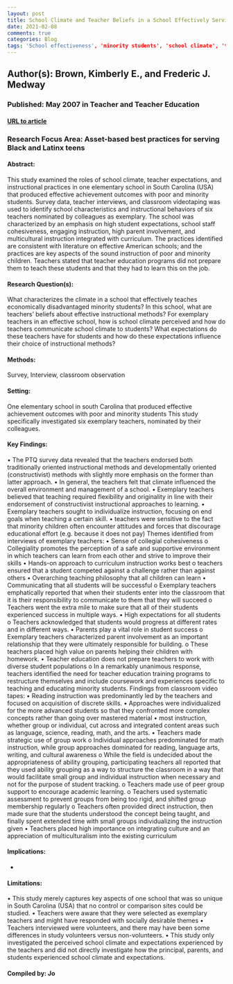 ```yaml
---
layout: post
title: School Climate and Teacher Beliefs in a School Effectively Serving Poor South Carolina (USA) African-American Students- A Case Study.
date: 2021-02-08
comments: true
categories: Blog
tags: 'School effectiveness', 'minority students', 'school climate', 'teacher expectations', 'diverse student populations', 'exemplary teachers', 'group instruction', 'ability groups', 'inequality'
---
```


## Author(s): Brown, Kimberly E., and Frederic J. Medway

### Published: May 2007 in Teacher and Teacher Education

#### [URL to article](https://pdf.sciencedirectassets.com/271838/1-s2.0-S0742051X07X01355/1-s2.0-S0742051X06001697/main.pdf?X-Amz-Security-Token=IQoJb3JpZ2luX2VjEIf%2F%2F%2F%2F%2F%2F%2F%2F%2F%2FwEaCXVzLWVhc3QtMSJHMEUCIAmiOnyAYhp6M4SKWUeWgcTzOlYhUOulM82L1SvI7f%2FMAiEA3bKlzvoeN45e4fq02tyFyeLCJVhpo6L7hGDXboYoRRQqvQMIgP%2F%2F%2F%2F%2F%2F%2F%2F%2F%2FARADGgwwNTkwMDM1NDY4NjUiDAB0g1m0BQUyicbWAyqRA31sxtUKyNGgHpVNB6HYSeMwhM6soJt35Lkc%2FlPZWblK%2FERv2CeTaCGg18mPLus4xygaB69NRp4EbXWbjbVrIWjX%2BO0pDZP3zKBQNC0u%2BqFqyhVd645HlOWsOkLVHVItSqA3qKL3Kg1e5ORDqSr6aMwYaw1emiqCKGFZbabzbgK1aZ535IwFe6x9S1JQHBMbP2SSeMd%2F3ssj%2BmFRdf5yKDRQGeWe7ap%2FlfS9pL7fSHFz562GI3t5CcuXUScJmFKAUd58RUeun9vkK2pa%2BY%2FXTlVoqKbf1ilBUcAIC%2BGqt97ASYux1Jp%2F9E%2FrfII%2FI23z%2FbXMvrc3YhHkg23%2FbDcf3qPn%2FklBZCHxJ9fObIm%2BOtIfZUeAfFkIz5VZw%2Bnd%2B%2Bm9CLO64YxEmtTeal2A6M%2BRvAGFtjHwOE2MPj0zISsjVm1fZ7vClXB2OQbsI3SlHEYTeTh5Erb%2BtalryzTZ2xSb2DISIIbaY8VObGJuRqar5N1je%2FvHKQ2c3lBvPjASNhIA7VnNcDJWkdrjCY4tvCqPpv6DMI2Bh4EGOusBeP2kpIozLQIzWHHMKKjrDrvgqzNjE%2F%2FOCydXes7Z59xzDgHQoc2hIecCrdKz8kDLYIq%2BsAxe%2Fx67YMbjxXwPePxh0lW14dB1RmgFXNWGwC5vAwpbzJfrAQfhBBq2ceFroKdpk2Z5DU2p%2Fqe0TGF4IcTVERorm2dW5H5BwZwjRiKguMK%2FAE3vypzoI%2BSEp3wMLpWjPxbsgARe2Zi4fBQMVy7P54ytPPrgeraXAuY%2FPnJOzjko7fEG50saRFK0LP72Kgx7Z%2FxDx3RJONTMoULtfp3GaS7yMALk%2B3SKct9VRCzWG6slcItX%2BGoQhA%3D%3D&X-Amz-Algorithm=AWS4-HMAC-SHA256&X-Amz-Date=20210209T000617Z&X-Amz-SignedHeaders=host&X-Amz-Expires=300&X-Amz-Credential=ASIAQ3PHCVTYXHIAOF6D%2F20210209%2Fus-east-1%2Fs3%2Faws4_request&X-Amz-Signature=91ffefb48431deec71c6ed17574976edf2f34c0d6b588043b61ddb8cd8f24ea5&hash=1219ba225634d0ac3181f034fe23899c4bc216ffb463401043cb0d6b902c298d&host=68042c943591013ac2b2430a89b270f6af2c76d8dfd086a07176afe7c76c2c61&pii=S0742051X06001697&tid=spdf-a9a478e1-2410-4d7e-a969-8af3d58647c2&sid=bf66580e5fb46548647b0bc-b399b976cc77gxrqa&type=client)

### Research Focus Area: Asset-based best practices for serving Black and Latinx teens

#### Abstract:
This study examined the roles of school climate, teacher expectations, and instructional practices in one elementary school in South Carolina (USA) that produced effective achievement outcomes with poor and minority students. Survey data, teacher interviews, and classroom videotaping was used to identify school characteristics and instructional behaviors of six teachers nominated by colleagues as exemplary. The school was characterized by an emphasis on high student expectations, school staff cohesiveness, engaging instruction, high parent involvement, and multicultural instruction integrated with curriculum. The practices identified are consistent with literature on effective American schools; and the practices are key aspects of the sound instruction of poor and minority children. Teachers stated that teacher education programs did not prepare them to teach these students and that they had to learn this on the job.


#### Research Question(s):
What characterizes the climate in a school that effectively teaches economically disadvantaged minority students? In this school, what are teachers’ beliefs about effective instructional methods?  For exemplary teachers in an effective school, how is school climate perceived and how do teachers communicate school climate to students? What expectations do these teachers have for students and how do these expectations influence their choice of instructional methods?


#### Methods:
Survey, Interview, classroom observation


#### Setting:
One elementary school in south Carolina that produced effective achievement outcomes with poor and minority students  This study specifically investigated six exemplary teachers, nominated by their colleagues.


#### Key Findings:
• The PTQ survey data revealed that the teachers endorsed both traditionally oriented instructional methods and developmentally oriented (constructivist) methods with slightly more emphasis on the former than latter approach. • In general, the teachers felt that climate influenced the overall environment and management of a school. • Exemplary teachers believed that teaching required flexibility and originality in line with their endorsement of constructivist instructional approaches to learning. • Exemplary teachers sought to individualize instruction, focusing on end goals when teaching a certain skill. • teachers were sensitive to the fact that minority children often encounter attitudes and forces that discourage educational effort (e.g. because it does not pay) Themes identified from interviews of exemplary teachers: • Sense of collegial cohesiveness o Collegiality promotes the perception of a safe and supportive environment in which teachers can learn from each other and strive to improve their skills • Hands-on approach to curriculum instruction works best o teachers ensured that a student competed against a challenge rather than against others • Overarching teaching philosophy that all children can learn • Communicating that all students will be successful o Exemplary teachers emphatically reported that when their students enter into the classroom that it is their responsibility to communicate to them that they will succeed o Teachers went the extra mile to make sure that all of their students experienced success in multiple ways. • High expectations for all students o Teachers acknowledged that students would progress at different rates and in different ways. • Parents play a vital role in student success o Exemplary teachers characterized parent involvement as an important relationship that they were ultimately responsible for building. o These teachers placed high value on parents helping their children with homework. • Teacher education does not prepare teachers to work with diverse student populations o In a remarkably unanimous response, teachers identified the need for teacher education training programs to restructure themselves and include coursework and experiences specific to teaching and educating minority students.  Findings from classroom video tapes: • Reading instruction was predominantly led by the teachers and focused on acquisition of discrete skills. • Approaches were individualized for the more advanced students so that they confronted more complex concepts rather than going over mastered material • most instruction, whether group or individual, cut across and integrated content areas such as language, science, reading, math, and the arts. • Teachers made strategic use of group work o Individual approaches predominated for math instruction, while group approaches dominated for reading, language arts, writing, and cultural awareness o While the field is undecided about the appropriateness of ability grouping, participating teachers all reported that they used ability grouping as a way to structure the classroom in a way that would facilitate small group and individual instruction when necessary and not for the purpose of student tracking. o Teachers made use of peer group support to encourage academic learning. o Teachers used systematic assessment to prevent groups from being too rigid, and shifted group membership regularly o Teachers often provided direct instruction, then made sure that the students understood the concept being taught, and finally spent extended time with small groups individualizing the instruction given • Teachers placed high importance on integrating culture and an appreciation of multiculturalism into the existing curriculum 


#### Implications:
-


#### Limitations:
• This study merely captures key aspects of one school that was so unique in South Carolina (USA) that no control or comparison sites could be studied. • Teachers were aware that they were selected as exemplary teachers and might have responded with socially desirable themes • Teachers interviewed were volunteers, and there may have been some differences in study volunteers versus non-volunteers.  • This study only investigated the perceived school climate and expectations experienced by the teachers and did not directly investigate how the principal, parents, and students experienced school climate and expectations. 


#### Compiled by: Jo

